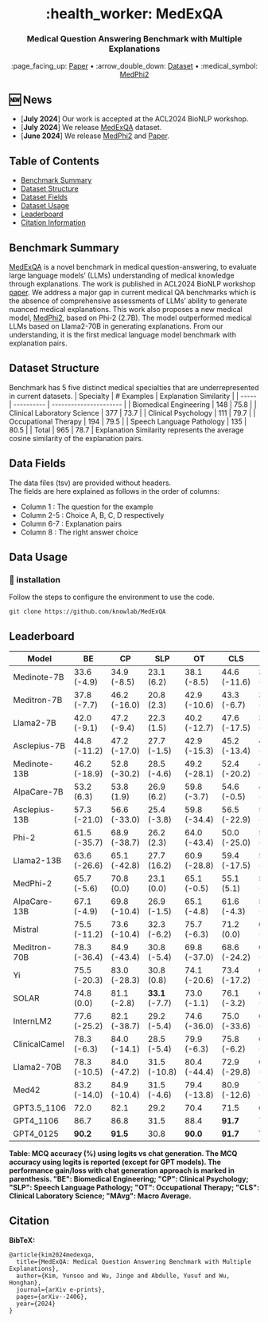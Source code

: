 <h1 align="center">  :health_worker: MedExQA  </h1>
<h3 align="center"> Medical Question Answering Benchmark with Multiple Explanations </h3>

<p align="center">
 :page_facing_up: <a href="https://arxiv.org/abs/2406.06331" target="_blank">Paper</a> • :arrow_double_down: <a href="https://huggingface.co/datasets/bluesky333/MedExQA" target="_blank">Dataset</a>  • :medical_symbol: <a href="https://huggingface.co/bluesky333/medphi2" target="_blank">MedPhi2</a><br>
</p>

## :new: News
- \[**July 2024**\] Our work is accepted at the ACL2024 BioNLP workshop. 
- \[**July 2024**\] We release <a href="https://huggingface.co/datasets/bluesky333/MedExQA" target="_blank">MedExQA</a> dataset. 
- \[**June 2024**\] We release <a href="https://huggingface.co/bluesky333/medphi2" target="_blank">MedPhi2</a> and <a href="https://arxiv.org/abs/2406.06331" target="_blank">Paper</a>. 


## Table of Contents
- [Benchmark Summary](#benchmark-summary)
- [Dataset Structure](#dataset-structure)
- [Dataset Fields](#data-fields)
- [Dataset Usage](#data-usage)
- [Leaderboard](#leaderboard)
- [Citation Information](#citation-information)

##  Benchmark Summary
<a name="benchmark-summary"></a>
<a href="https://huggingface.co/datasets/bluesky333/MedExQA" target="_blank">MedExQA</a> is a novel benchmark in medical question-answering, to evaluate large language models’ (LLMs) understanding of medical knowledge through explanations.
The work is published in ACL2024 BioNLP workshop <a href="https://arxiv.org/abs/2406.06331" target="_blank">paper</a>. We address a major gap in current medical QA benchmarks which is the absence of comprehensive assessments of LLMs’ ability to generate nuanced medical explanations.
This work also proposes a new medical model, <a href="https://huggingface.co/bluesky333/medphi2" target="_blank">MedPhi2</a>, based on Phi-2 (2.7B). The model outperformed medical LLMs based on Llama2-70B in generating explanations.
From our understanding, it is the first medical language model benchmark with explanation pairs.

##  Dataset Structure
<a name="dataset-structure"></a>
Benchmark has 5 five distinct medical specialties that are underrepresented in current datasets.
| Specialty                   | # Examples | Explanation Similarity |
| -----                       | ---------- | ---------------------- |
| Biomedical Engineering      |    148     |  75.8 |
| Clinical Laboratory Science |      377   |  73.7 |
| Clinical Psychology         |      111   |  79.7 |
| Occupational Therapy        |   194      |  79.5 |
| Speech Language Pathology   |   135      |  80.5 |
| Total   |   965      |  78.7 |
Explanation Similarity represents the average cosine similarity of the explanation pairs.

##  Data Fields
<a name="data-fields"></a>

The data files (tsv) are provided without headers.  
The fields are here explained as follows in the order of columns:  
* Column 1   : The question for the example  
* Column 2-5 : Choice A, B, C, D respectively  
* Column 6-7 : Explanation pairs  
* Column 8   : The right answer choice

##  Data Usage
<a name="data-usage"></a>

<h3 id="install"> 📝 installation </h3>  

Follow the steps to configure the environment to use the code.

```shell  
git clone https://github.com/knowlab/MedExQA  
```


##  Leaderboard
<a name="leaderboard"></a>

| **Model**         | **BE**       | **CP**       | **SLP**       | **OT**       | **CLS**      | **MAvg**     |
|-------------------|--------------|--------------|---------------|--------------|--------------|--------------|
| Medinote-7B       | 33.6 (-4.9)  | 34.9 (-8.5)  | 23.1 (6.2)    | 38.1 (-8.5)  | 44.6 (-11.6) | 34.9 (-5.5)  |
| Meditron-7B       | 37.8 (-7.7)  | 46.2 (-16.0) | 20.8 (2.3)    | 42.9 (-10.6) | 43.3 (-6.7)  | 38.2 (-7.8)  |
| Llama2-7B         | 42.0 (-9.1)  | 47.2 (-9.4)  | 22.3 (1.5)    | 40.2 (-12.7) | 47.6 (-17.5) | 39.9 (-9.4)  |
| Asclepius-7B      | 44.8 (-11.2) | 47.2 (-17.0) | 27.7 (-1.5)   | 42.9 (-15.3) | 45.2 (-13.4) | 41.5 (-11.7) |
| Medinote-13B      | 46.2 (-18.9) | 52.8 (-30.2) | 28.5 (-4.6)   | 49.2 (-28.1) | 52.4 (-20.2) | 45.8 (-20.4) |
| AlpaCare-7B       | 53.2 (6.3)   | 53.8 (1.9)   | 26.9 (6.2)    | 59.8 (-3.7)  | 54.6 (-0.5)  | 49.6 (2.0)   |
| Asclepius-13B     | 57.3 (-21.0) | 56.6 (-33.0) | 25.4 (-3.8)   | 59.8 (-34.4) | 56.5 (-22.9) | 51.1 (-23.0) |
| Phi-2             | 61.5 (-35.7) | 68.9 (-38.7) | 26.2 (2.3)    | 64.0 (-43.4) | 50.0 (-25.0) | 54.1 (-28.1) |
| Llama2-13B        | 63.6 (-26.6) | 65.1 (-42.8) | 27.7 (16.2)   | 60.9 (-28.8) | 59.4 (-17.5) | 55.3 (-19.9) |
| MedPhi-2          | 65.7 (-5.6)  | 70.8 (0.0)   | 23.1 (0.0)    | 65.1 (-0.5)  | 55.1 (5.1)   | 56.0 (-0.2)  |
| AlpaCare-13B      | 67.1 (-4.9)  | 69.8 (-10.4) | 26.9 (-1.5)   | 65.1 (-4.8)  | 61.6 (-4.3)  | 58.1 (-5.2)  |
| Mistral           | 75.5 (-11.2) | 73.6 (-10.4) | 32.3 (-6.2)   | 75.7 (-6.3)  | 71.2 (0.0)   | 65.7 (-6.8)  |
| Meditron-70B      | 78.3 (-36.4) | 84.9 (-43.4) | 30.8 (-5.4)   | 69.8 (-37.0) | 68.6 (-24.2) | 66.5 (-29.3) |
| Yi                | 75.5 (-20.3) | 83.0 (-28.3) | 30.8 (0.8)    | 74.1 (-20.6) | 73.4 (-17.2) | 67.4 (-17.1) |
| SOLAR             | 74.8 (0.0)   | 81.1 (-2.8)  | **33.1** (-7.7)| 73.0 (-1.1) | 76.1 (-3.2)  | 67.6 (-3.0)  |
| InternLM2         | 77.6 (-25.2) | 82.1 (-38.7) | 29.2 (-5.4)   | 74.6 (-36.0) | 75.0 (-33.6) | 67.7 (-27.8) |
| ClinicalCamel     | 78.3 (-6.3)  | 84.0 (-14.1) | 28.5 (-5.4)   | 79.9 (-6.3)  | 75.8 (-6.2)  | 69.3 (-7.7)  |
| Llama2-70B        | 78.3 (-10.5) | 84.0 (-47.2) | 31.5 (-10.8)  | 80.4 (-44.4) | 72.9 (-29.8) | 69.4 (-28.5) |
| Med42             | 83.2 (-14.0) | 84.9 (-10.4) | 31.5 (-4.6)   | 79.4 (-13.8) | 80.9 (-12.6) | 72.0 (-11.1) |
| GPT3.5_1106       | 72.0         | 82.1         | 29.2          | 70.4         | 71.5         | 65.0         |
| GPT4_1106         | 86.7         | 86.8         | 31.5          | 88.4         | **91.7**     | 77.0         |
| GPT4_0125         | **90.2**     | **91.5**     | 30.8          | **90.0**     | **91.7**     | **78.8**     |
**Table: MCQ accuracy (%) using logits vs chat generation. 
The MCQ accuracy using logits is reported (except for GPT models). 
The performance gain/loss with chat generation approach is marked in parenthesis. 
"BE": Biomedical Engineering; "CP": Clinical Psychology; "SLP": Speech Language Pathology; 
"OT": Occupational Therapy; "CLS": Clinical Laboratory Science; "MAvg": Macro Average.**

## Citation
<a name="citation-information"></a>
<!-- If there is a paper or blog post introducing the model, the APA and Bibtex information for that should go in this section. -->

**BibTeX:**
```
@article{kim2024medexqa,
  title={MedExQA: Medical Question Answering Benchmark with Multiple Explanations},
  author={Kim, Yunsoo and Wu, Jinge and Abdulle, Yusuf and Wu, Honghan},
  journal={arXiv e-prints},
  pages={arXiv--2406},
  year={2024}
}
```
